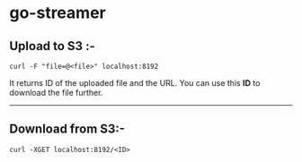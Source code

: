 # go-streamer
## Upload to S3 :-

`curl -F "file=@<file>" localhost:8192`

It returns ID of the uploaded file and the URL.
You can use this **ID** to download the file further.

---

## Download from S3:-

`curl -XGET localhost:8192/<ID>`
